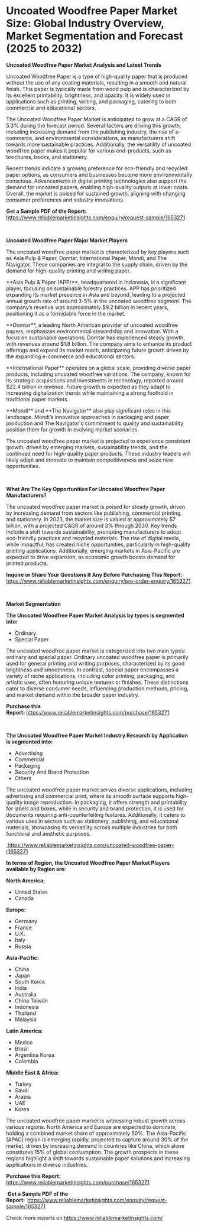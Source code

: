 <p><h1>Uncoated Woodfree Paper Market Size: Global Industry Overview, Market Segmentation and Forecast (2025 to 2032)</h1></p><p><strong>Uncoated Woodfree Paper Market Analysis and Latest Trends</strong></p>
<p><p>Uncoated Woodfree Paper is a type of high-quality paper that is produced without the use of any coating materials, resulting in a smooth and natural finish. This paper is typically made from wood pulp and is characterized by its excellent printability, brightness, and opacity. It is widely used in applications such as printing, writing, and packaging, catering to both commercial and educational sectors.</p><p>The Uncoated Woodfree Paper Market is anticipated to grow at a CAGR of 5.3% during the forecast period. Several factors are driving this growth, including increasing demand from the publishing industry, the rise of e-commerce, and environmental considerations, as manufacturers shift towards more sustainable practices. Additionally, the versatility of uncoated woodfree paper makes it popular for various end-products, such as brochures, books, and stationery.</p><p>Recent trends indicate a growing preference for eco-friendly and recycled paper options, as consumers and businesses become more environmentally conscious. Advancements in digital printing technologies also support the demand for uncoated papers, enabling high-quality outputs at lower costs. Overall, the market is poised for sustained growth, aligning with changing consumer preferences and industry innovations.</p></p>
<p><strong>Get a Sample PDF of the Report:&nbsp;</strong> <a href="https://www.reliablemarketinsights.com/enquiry/request-sample/1653271?utm_campaign=2636&utm_medium=2&utm_source=Github&utm_content=ia&utm_term=05032025&utm_id=uncoated-woodfree-paper">https://www.reliablemarketinsights.com/enquiry/request-sample/1653271</a></p>
<p>&nbsp;</p>
<p><strong>Uncoated Woodfree Paper Major Market Players</strong></p>
<p><p>The uncoated woodfree paper market is characterized by key players such as Asia Pulp & Paper, Domtar, International Paper, Mondi, and The Navigator. These companies are integral to the supply chain, driven by the demand for high-quality printing and writing paper.</p><p>**Asia Pulp & Paper (APP)**, headquartered in Indonesia, is a significant player, focusing on sustainable forestry practices. APP has prioritized expanding its market presence in Asia and beyond, leading to a projected annual growth rate of around 3-5% in the uncoated woodfree segment. The company’s revenue was approximately $9.2 billion in recent years, positioning it as a formidable force in the market.</p><p>**Domtar**, a leading North American provider of uncoated woodfree papers, emphasizes environmental stewardship and innovation. With a focus on sustainable operations, Domtar has experienced steady growth, with revenues around $1.8 billion. The company aims to enhance its product offerings and expand its market reach, anticipating future growth driven by the expanding e-commerce and educational sectors.</p><p>**International Paper** operates on a global scale, providing diverse paper products, including uncoated woodfree variations. The company, known for its strategic acquisitions and investments in technology, reported around $22.4 billion in revenue. Future growth is expected as they adapt to increasing digitalization trends while maintaining a strong foothold in traditional paper markets.</p><p>**Mondi** and **The Navigator** also play significant roles in this landscape. Mondi’s innovative approaches in packaging and paper production and The Navigator's commitment to quality and sustainability position them for growth in evolving market scenarios.</p><p>The uncoated woodfree paper market is projected to experience consistent growth, driven by emerging markets, sustainability trends, and the continued need for high-quality paper products. These industry leaders will likely adapt and innovate to maintain competitiveness and seize new opportunities.</p></p>
<p>&nbsp;</p>
<p><strong>What Are The Key Opportunities For Uncoated Woodfree Paper Manufacturers?</strong></p>
<p><p>The uncoated woodfree paper market is poised for steady growth, driven by increasing demand from sectors like publishing, commercial printing, and stationery. In 2023, the market size is valued at approximately $7 billion, with a projected CAGR of around 3% through 2030. Key trends include a shift towards sustainability, prompting manufacturers to adopt eco-friendly practices and recycled materials. The rise of digital media, while impactful, has created niche opportunities, particularly in high-quality printing applications. Additionally, emerging markets in Asia-Pacific are expected to drive expansion, as economic growth boosts demand for printed products.</p></p>
<p><strong>Inquire or Share Your Questions If Any Before Purchasing This Report:</strong> <a href="https://www.reliablemarketinsights.com/enquiry/pre-order-enquiry/1653271?utm_campaign=2636&utm_medium=2&utm_source=Github&utm_content=ia&utm_term=05032025&utm_id=uncoated-woodfree-paper">https://www.reliablemarketinsights.com/enquiry/pre-order-enquiry/1653271</a></p>
<p>&nbsp;</p>
<p><strong>Market Segmentation</strong></p>
<p><strong>The Uncoated Woodfree Paper Market Analysis by types is segmented into:</strong></p>
<p><ul><li>Ordinary</li><li>Special Paper</li></ul></p>
<p><p>The uncoated woodfree paper market is categorized into two main types: ordinary and special paper. Ordinary uncoated woodfree paper is primarily used for general printing and writing purposes, characterized by its good brightness and smoothness. In contrast, special paper encompasses a variety of niche applications, including color printing, packaging, and artistic uses, often featuring unique textures or finishes. These distinctions cater to diverse consumer needs, influencing production methods, pricing, and market demand within the broader paper industry.</p></p>
<p><strong>Purchase this Report:&nbsp;</strong><a href="https://www.reliablemarketinsights.com/purchase/1653271?utm_campaign=2636&utm_medium=2&utm_source=Github&utm_content=ia&utm_term=05032025&utm_id=uncoated-woodfree-paper">https://www.reliablemarketinsights.com/purchase/1653271</a></p>
<p>&nbsp;</p>
<p><strong>The Uncoated Woodfree Paper Market Industry Research by Application is segmented into:</strong></p>
<p><ul><li>Advertising</li><li>Commercial</li><li>Packaging</li><li>Security And Brand Protection</li><li>Others</li></ul></p>
<p><p>The uncoated woodfree paper market serves diverse applications, including advertising and commercial print, where its smooth surface supports high-quality image reproduction. In packaging, it offers strength and printability for labels and boxes, while in security and brand protection, it is used for documents requiring anti-counterfeiting features. Additionally, it caters to various uses in sectors such as stationery, publishing, and educational materials, showcasing its versatility across multiple industries for both functional and aesthetic purposes.</p></p>
<p><a href="https://www.reliablemarketinsights.com/uncoated-woodfree-paper-r1653271?utm_campaign=2636&utm_medium=2&utm_source=Github&utm_content=ia&utm_term=05032025&utm_id=uncoated-woodfree-paper">&nbsp;https://www.reliablemarketinsights.com/uncoated-woodfree-paper-r1653271</a></p>
<p><strong>In terms of Region, the Uncoated Woodfree Paper Market Players available by Region are:</strong></p>
<p>
    <p> <strong> North America: </strong>
        <ul>
            <li>United States</li>
            <li>Canada</li>
        </ul>
        </p> 
    <p> <strong> Europe: </strong>
        <ul>
            <li>Germany</li>
            <li>France</li>
            <li>U.K.</li>
            <li>Italy</li>
            <li>Russia</li>
        </ul>
        </p> 
    <p> <strong> Asia-Pacific: </strong>
        <ul>
            <li>China</li>
            <li>Japan</li>
            <li>South Korea</li>
            <li>India</li>
            <li>Australia</li>
            <li>China Taiwan</li>
            <li>Indonesia</li>
            <li>Thailand</li>
            <li>Malaysia</li>
        </ul>
        </p> 
    <p> <strong> Latin America: </strong>
        <ul>
            <li>Mexico</li>
            <li>Brazil</li>
            <li>Argentina Korea</li>
            <li>Colombia</li>
        </ul>
        </p> 
    <p> <strong> Middle East & Africa: </strong>
        <ul>
            <li>Turkey</li>
            <li>Saudi</li>
            <li>Arabia</li>
            <li>UAE</li>
            <li>Korea</li>
        </ul>
    </p>
    </p>
<p><p>The uncoated woodfree paper market is witnessing robust growth across various regions. North America and Europe are expected to dominate, holding a combined market share of approximately 50%. The Asia-Pacific (APAC) region is emerging rapidly, projected to capture around 30% of the market, driven by increasing demand in countries like China, which alone constitutes 15% of global consumption. The growth prospects in these regions highlight a shift towards sustainable paper solutions and increasing applications in diverse industries.</p></p>
<p><strong>Purchase this Report: </strong><a href="https://www.reliablemarketinsights.com/purchase/1653271?utm_campaign=2636&utm_medium=2&utm_source=Github&utm_content=ia&utm_term=05032025&utm_id=uncoated-woodfree-paper">https://www.reliablemarketinsights.com/purchase/1653271</a></p>
<p>&nbsp;<strong>Get a Sample PDF of the Report:&nbsp;&nbsp;</strong><a href="https://www.reliablemarketinsights.com/enquiry/request-sample/1653271?utm_campaign=2636&utm_medium=2&utm_source=Github&utm_content=ia&utm_term=05032025&utm_id=uncoated-woodfree-paper">https://www.reliablemarketinsights.com/enquiry/request-sample/1653271</a></p>
<p><strong></strong></p>
<p>Check more reports on <a href="https://www.reliablemarketinsights.com/?utm_campaign=2636&utm_medium=2&utm_source=Github&utm_content=ia&utm_term=05032025&utm_id=uncoated-woodfree-paper">https://www.reliablemarketinsights.com/</a></p>